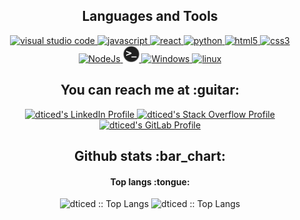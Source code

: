 <h2 align="center">Languages and Tools</h2>

<p align="center">

  <a href="https://code.visualstudio.com/">
    <img src="https://img.icons8.com/fluent/240/000000/visual-studio-code-2019.png" alt="visual studio code" width="26px">
  </a>
  
  <a href="https://developer.mozilla.org/en-US/docs/Web/JavaScript">
    <img src="https://img.icons8.com/color/240/000000/javascript.png" alt="javascript" width="26px">
  </a>
  
  <a href="https://reactjs.org/">
    <img src="https://img.icons8.com/color/240/000000/react-native.png" alt="react" width="26px">
  </a>
  
  <a href="https://www.python.org/">
    <img src="https://img.icons8.com/color/240/000000/python.png" alt="python" width="26px">
  </a>
  
  <a href="https://developer.mozilla.org/en-US/docs/Web/HTML">
    <img src="https://img.icons8.com/color/240/000000/html-5.png" alt="html5" width="26px">
  </a>
  
  <a href="https://developer.mozilla.org/en-US/docs/Web/CSS">
    <img src="https://img.icons8.com/color/240/000000/css3.png" alt="css3" width="26px">
  </a>
  
  <a href="https://nodejs.org/en/">
    <img src="https://img.icons8.com/color/240/000000/nodejs.png" alt="NodeJs" width="26px">
  </a>
  
  <a href="https://docs.microsoft.com/en-us/windows/terminal/">
    <img src="https://raw.githubusercontent.com/github/explore/80688e429a7d4ef2fca1e82350fe8e3517d3494d/topics/terminal/terminal.png" alt="Terminal" width="26px">
  </a>
  
  <a href="https://www.microsoft.com/en-us/windows">
    <img src="https://img.icons8.com/color/240/000000/windows-10.png" alt="Windows" width="26px">
  </a>
  
  <a href="https://www.linux.org/">
    <img src="https://img.icons8.com/color/96/000000/linux.png" alt="linux" width="26px">
  </a>
  
</p>

<h2 align="center">You can reach me at :guitar:</h2>

<p align="center">

  <a href="https://www.linkedin.com/in/lucas-pierre-de-alencar-0a458b150/">
    <img src="https://www.vectorlogo.zone/logos/linkedin/linkedin-icon.svg" alt="dticed's LinkedIn Profile" height="30" width="30">
  </a>

  <a href="https://stackoverflow.com/users/9370002/dticed">
    <img src="https://www.vectorlogo.zone/logos/stackoverflow/stackoverflow-icon.svg" alt="dticed's Stack Overflow Profile" height="30" width="30">
  </a>
  
  <a href="https://gitlab.com/dticed">
    <img src="https://www.vectorlogo.zone/logos/gitlab/gitlab-icon.svg" alt="dticed's GitLab Profile" height="30" width="30">
  </a>
  
</p>

<h2 align="center">Github stats :bar_chart:</h2>

<h4 align="center">Top langs :tongue:</h4>

<p align="center">
  <img src="https://github-readme-stats.vercel.app/api/top-langs/?username=dticed&langs_count=10&theme=tokyonight&layout=compact" alt="dticed :: Top Langs" />
  <img src="https://github-readme-stats-sabesansathananthan.vercel.app/api?username=dticed&show_icons=true&hide_border=true&count_private=true&include_all_commits=true&theme=radical" alt="dticed :: Top Langs" />
</p>



